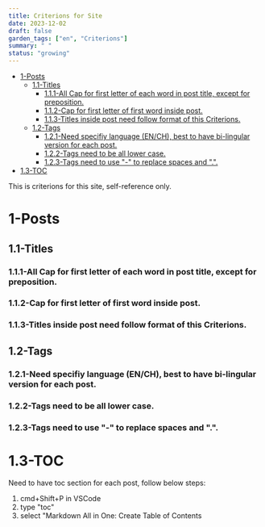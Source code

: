 ```yaml
---
title: Criterions for Site
date: 2023-12-02
draft: false
garden_tags: ["en", "Criterions"]
summary: " "
status: "growing"
---
```


- [1-Posts](#1-posts)
  - [1.1-Titles](#11-titles)
    - [1.1.1-All Cap for first letter of each word in post title, except for preposition.](#111-all-cap-for-first-letter-of-each-word-in-post-title-except-for-preposition)
    - [1.1.2-Cap for first letter of first word inside post.](#112-cap-for-first-letter-of-first-word-inside-post)
    - [1.1.3-Titles inside post need follow format of this Criterions.](#113-titles-inside-post-need-follow-format-of-this-criterions)
  - [1.2-Tags](#12-tags)
    - [1.2.1-Need specifiy language (EN/CH), best to have bi-lingular version for each post.](#121-need-specifiy-language-ench-best-to-have-bi-lingular-version-for-each-post)
    - [1.2.2-Tags need to be all lower case.](#122-tags-need-to-be-all-lower-case)
    - [1.2.3-Tags need to use "-" to replace spaces and ".".](#123-tags-need-to-use---to-replace-spaces-and-)
- [1.3-TOC](#13-toc)

This is criterions for this site, self-reference only.

# 1-Posts

## 1.1-Titles

### 1.1.1-All Cap for first letter of each word in post title, except for preposition.

### 1.1.2-Cap for first letter of first word inside post.

### 1.1.3-Titles inside post need follow format of this Criterions.

## 1.2-Tags

### 1.2.1-Need specifiy language (EN/CH), best to have bi-lingular version for each post.
### 1.2.2-Tags need to be all lower case.
### 1.2.3-Tags need to use "-" to replace spaces and ".".

# 1.3-TOC
Need to have toc section for each post, follow below steps:
1. cmd+Shift+P in VSCode
2. type "toc"
3. select "Markdown All in One: Create Table of Contents
